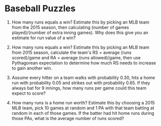 # Baseball Puzzles

1. How many runs equals a win? Estimate this by picking an MLB team from the 2015 season, then calculating (number of games played)/(number of extra inning games). Why does this give you an estimate for run value of a win?

2. How many runs equals a win? Estimate this by picking an MLB team from 2015 season, calculate the team's RS = average (runs scored)/game and RA = average (runs allowed)/game, then use Pythagorean expectation to determine how much RS needs to increase to gain another win.

3. Assume every hitter on a team walks with probability 0.30, hits a home run with probability 0.05 and strikes out with probability 0.65. If they always bat for 9 innings, how many runs per game could this team expect to score?

4. How many runs is a home run worth? Estimate this by choosing a 2015 MLB team, pick 10 games at random and 1 PA with that team batting at random in each of those games. If the batter had hit home runs during those PAs, what is the average number of runs scored?